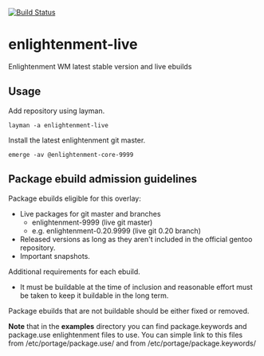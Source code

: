 [![Build Status](https://travis-ci.org/rafspiny/enlightenment-live.svg?branch=master)](https://travis-ci.org/rafspiny/enlightenment-live)

# enlightenment-live

Enlightenment WM latest stable version and live ebuilds

## Usage

Add repository using layman.

    layman -a enlightenment-live

Install the latest enlightenment git master.

    emerge -av @enlightenment-core-9999

## Package ebuild admission guidelines

Package ebuilds eligible for this overlay:

  * Live packages for git master and branches
     - enlightenment-9999 (live git master)
     - e.g. enlightenment-0.20.9999 (live git 0.20 branch)
  * Released versions as long as they aren't included in the official
    gentoo repository.
  * Important snapshots.

Additional requirements for each ebuild.

  * It must be buildable at the time of inclusion and reasonable effort
    must be taken to keep it buildable in the long term.

Package ebuilds that are not buildable should be either fixed or removed.


**Note** that in the **examples** directory you can find package.keywords and package.use enlightenment files to use.
You can simple link to this files from /etc/portage/package.use/ and from /etc/portage/package.keywords/
